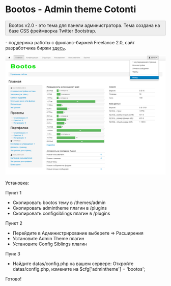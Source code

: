 Bootos - Admin theme Cotonti
============================

<div style="background:#eee;border:1px solid #ccc;padding:5px 10px;">Bootos v2.0 - это тема для панели администратора. Тема создана на базе CSS фреймворка Twitter Bootstrap.</div>

<p>- поддержка работы с фриланс-биржей Freelance 2.0, сайт разработчика биржи&nbsp;<a href="http://cmsworks.ru/apps/freelance2">здесь</a>.</p>

![](https://github.com/Nayn/cot-bootos/blob/master/preview.png)


Установка:

Пункт 1
- Скопировать bootos тему в /themes/admin
- Скопировать admintheme плагин в /plugins
- Скопировать configsiblings плагин в /plugins

Пункт 2
- Перейдите в Администрирование выберете => Расширения
- Установите Admin Theme плагин
- Установите Config Siblings плагин

Пунк 3
- Найдите datas/config.php на вашем сервере:
  Откройте datas/config.php, измените на $cfg['admintheme'] = 'bootos';

Готово!